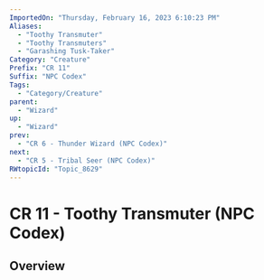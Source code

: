 ```yaml
---
ImportedOn: "Thursday, February 16, 2023 6:10:23 PM"
Aliases:
  - "Toothy Transmuter"
  - "Toothy Transmuters"
  - "Garashing Tusk-Taker"
Category: "Creature"
Prefix: "CR 11"
Suffix: "NPC Codex"
Tags:
  - "Category/Creature"
parent:
  - "Wizard"
up:
  - "Wizard"
prev:
  - "CR 6 - Thunder Wizard (NPC Codex)"
next:
  - "CR 5 - Tribal Seer (NPC Codex)"
RWtopicId: "Topic_8629"
---
```

# CR 11 - Toothy Transmuter (NPC Codex)
## Overview
